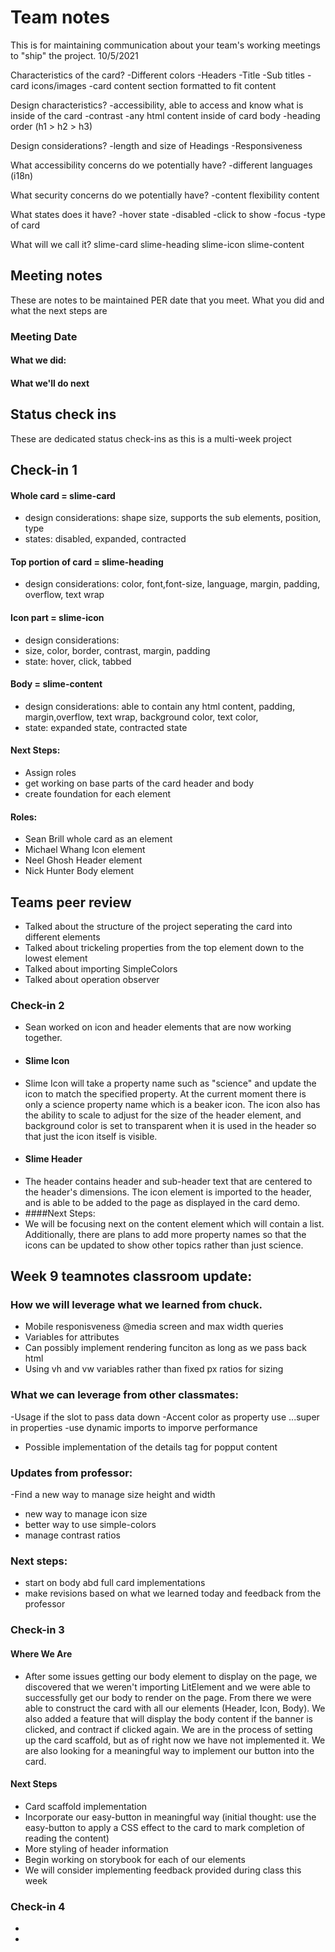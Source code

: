 # Team notes
This is for maintaining communication about your team's working meetings to "ship" the project.
10/5/2021

Characteristics of the card?
-Different colors
-Headers
-Title
-Sub titles
-card icons/images
-card content section formatted to fit content


Design characteristics?
-accessibility, able to access and know what is inside of the card
-contrast
-any html content inside of card body
-heading order (h1 > h2 > h3)


Design considerations?
-length and size of Headings
-Responsiveness


What accessibility concerns do we potentially have?
-different languages (i18n)

What security concerns do we potentially have?
-content flexibility content

What states does it have?
-hover state
-disabled
-click to show
-focus
-type of card

What will we call it?
slime-card
slime-heading
slime-icon
slime-content



## Meeting notes
These are notes to be maintained PER date that you meet. What you did and what the next steps are
### Meeting Date

#### What we did:


#### What we'll do next


## Status check ins
These are dedicated status check-ins as this is a multi-week project
## Check-in 1

#### Whole card = slime-card
- design considerations: shape size, supports the sub elements, position, type
- states: disabled, expanded, contracted


#### Top portion of card = slime-heading
- design considerations: color, font,font-size, language, margin, padding, overflow, text wrap


#### Icon part = slime-icon
- design considerations: 
- size, color, border, contrast, margin, padding
- state: hover, click, tabbed


#### Body = slime-content
- design considerations: able to contain any html content, padding, margin,overflow, text wrap, background color, text color,
- state: expanded state, contracted state


#### Next Steps:
- Assign roles 
- get working on base parts of the card header and body
- create foundation for each element

#### Roles:

- Sean Brill whole card as an element
- Michael Whang Icon element
- Neel Ghosh Header element
- Nick Hunter Body element

## Teams peer review
- Talked about the structure of the project seperating the card into different elements
- Talked about trickeling properties from the top element down to the lowest element
- Talked about importing SimpleColors
- Talked about operation observer


### Check-in 2
- Sean worked on icon and header elements that are now working together. 
- #### Slime Icon
-  Slime Icon will take a property name such as "science" and update the icon to match the specified property. At the current moment there is only a science property name which is a beaker icon. The icon also has the ability to scale to adjust for the size of the header element, and background color is set to transparent when it is used in the header so that just the icon itself is visible.
-  #### Slime Header
-  The header contains header and sub-header text that are centered to the header's dimensions. The icon element is imported to the header, and is able to be added to the page as displayed in the card demo. 
-  ####Next Steps:
-  We will be focusing next on the content element which will contain a list. Additionally, there are plans to add more property names so that the icons can be updated to show other topics rather than just science.


## Week 9 teamnotes classroom update:

### How we will leverage what we learned from chuck.
- Mobile responisveness @media screen and max width queries
- Variables for attributes
- Can possibly implement rendering funciton as long as we pass back html
- Using vh and vw variables rather than fixed px ratios for sizing

### What we can leverage from other classmates:
-Usage if the slot to pass data down
-Accent color as property use ...super in properties
-use dynamic imports to imporve performance
- Possible implementation of the details tag for popput content

### Updates from professor:
-Find a new way to manage size height and width
- new way to manage icon size
- better way to use simple-colors
- manage contrast ratios

### Next steps:
- start on body abd full card implementations
- make revisions based on what we learned today and feedback from the professor




### Check-in 3
#### Where We Are
-   After some issues getting our body element to display on the page, we discovered that we weren't importing LitElement and we were able to successfully get our body to render on the page. From there we were able to construct the card with all our elements (Header, Icon, Body). We also added a feature that will display the body content if the banner is clicked, and contract if clicked again. We are in the process of setting up the card scaffold, but as of right now we have not implemented it. We are also looking for a meaningful way to implement our button into the card.
#### Next Steps
-   Card scaffold implementation
-   Incorporate our easy-button in meaningful way (initial thought: use the easy-button to apply a CSS effect to the card to mark completion of reading the content)
-   More styling of header information
-   Begin working on storybook for each of our elements
-   We will consider implementing feedback provided during class this week
### Check-in 4
- 
- 
